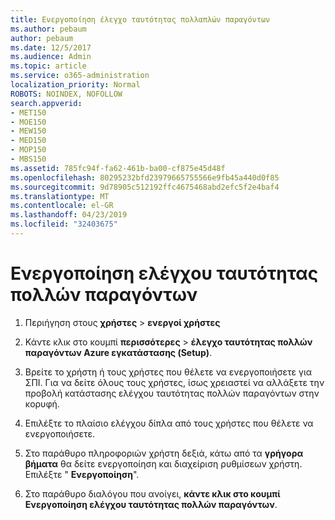 ```yaml
---
title: Ενεργοποίηση έλεγχο ταυτότητας πολλαπλών παραγόντων
ms.author: pebaum
author: pebaum
ms.date: 12/5/2017
ms.audience: Admin
ms.topic: article
ms.service: o365-administration
localization_priority: Normal
ROBOTS: NOINDEX, NOFOLLOW
search.appverid:
- MET150
- MOE150
- MEW150
- MED150
- MOP150
- MBS150
ms.assetid: 785fc94f-fa62-461b-ba00-cf875e45d48f
ms.openlocfilehash: 80295232bfd23979665755566e9fb45a440d0f85
ms.sourcegitcommit: 9d78905c512192ffc4675468abd2efc5f2e4baf4
ms.translationtype: MT
ms.contentlocale: el-GR
ms.lasthandoff: 04/23/2019
ms.locfileid: "32403675"
---
```

# <a name="enable-multi-factor-authentication"></a>Ενεργοποίηση ελέγχου ταυτότητας πολλών παραγόντων

1. Περιήγηση στους **χρήστες** \> **ενεργοί χρήστες**
    
2. Κάντε κλικ στο κουμπί **περισσότερες** \> **έλεγχο ταυτότητας πολλών παραγόντων Azure εγκατάστασης (Setup)**. 
    
3. Βρείτε το χρήστη ή τους χρήστες που θέλετε να ενεργοποιήσετε για ΣΠΙ. Για να δείτε όλους τους χρήστες, ίσως χρειαστεί να αλλάξετε την προβολή κατάστασης ελέγχου ταυτότητας πολλών παραγόντων στην κορυφή.
    
4. Επιλέξτε το πλαίσιο ελέγχου δίπλα από τους χρήστες που θέλετε να ενεργοποιήσετε.
    
5.  Στο παράθυρο πληροφοριών χρήστη δεξιά, κάτω από τα **γρήγορα βήματα** θα δείτε ενεργοποίηση και διαχείριση ρυθμίσεων χρήστη. Επιλέξτε " **Ενεργοποίηση**". 
    
6. Στο παράθυρο διαλόγου που ανοίγει, **κάντε κλικ στο κουμπί Ενεργοποίηση ελέγχου ταυτότητας πολλών παραγόντων**. 
    

